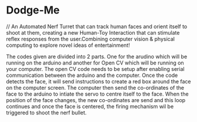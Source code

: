# Dodge-Me
// An Automated Nerf Turret that can track human faces and orient itself to shoot at them, creating a new Human-Toy Interaction that can stimulate reflex responses from the user.Combining computer vision &amp; physical computing to explore novel ideas of entertainment!

The codes given are divided into 2 parts. One for the arudino which will be running on the arduino and another for Open CV which will be running on your computer. The open CV  code needs to be setup after enabling serial communication between the arduino and the computer. Once the code detects the face, it will send instructions to create a red box around the face on the computer screen. The computer then send the co-ordinates of the face to the arduino to intiate the servo to centre itself to the face. When the position of the face changes, the new co-ordinates are send and this loop continues and once the face is centered, the firing mechanism wil be triggered to shoot the nerf bullet.
